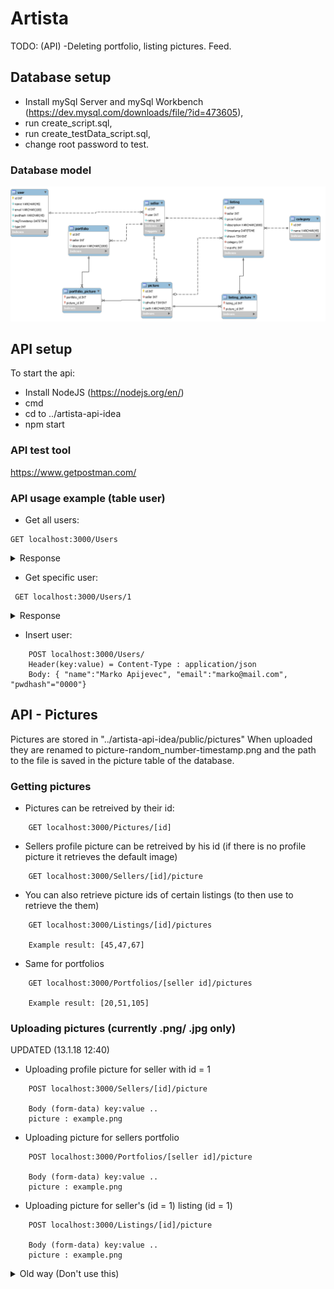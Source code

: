 # Artista

TODO: (API) -Deleting portfolio, listing pictures. Feed.

## Database setup
- Install mySql Server and mySql Workbench (https://dev.mysql.com/downloads/file/?id=473605),
- run create_script.sql,
- run create_testData_script.sql,
- change root password to test.

### Database model
![alt text](https://github.com/tomazlunder/artista2/blob/master/artista-db/model.png "Model")


## API setup
To start the api:
- Install NodeJS (https://nodejs.org/en/)
- cmd
- cd to ../artista-api-idea
- npm start

### API test tool
https://www.getpostman.com/

### API usage example (table user)
- Get all users: 	 
```
GET localhost:3000/Users
```
<details>
  <summary>Response</summary>
```
  {
    "user": [
        {
            "id": 1,
            "name": "Anton Banana",
            "email": "anton.banana@mail.com",
            "pwdhash": "0000",
            "regTimestamp": "2018-01-13T18:39:28.000Z",
            "type": 0
        },
        {
            "id": 2,
            "name": "Benjamin Hruška",
            "email": "ben.hr@mail.com",
            "pwdhash": "0000",
            "regTimestamp": "2018-01-13T18:39:28.000Z",
            "type": 0
        }
    ]
}
```
</details>

- Get specific user:
```
 GET localhost:3000/Users/1
```
<details>
  <summary>Response</summary>
```
  {
    "user": [
        {
            "id": 1,
            "name": "Anton Banana",
            "email": "anton.banana@mail.com",
            "pwdhash": "0000",
            "regTimestamp": "2018-01-13T18:39:28.000Z",
            "type": 0
        }
    ]
}
```
</details>

- Insert user: 		 
```
	POST localhost:3000/Users/
 	Header(key:value) = Content-Type : application/json
 	Body: { "name":"Marko Apijevec", "email":"marko@mail.com", "pwdhash"="0000"}
```




## API - Pictures
Pictures are stored in "../artista-api-idea/public/pictures"
When uploaded they are renamed to picture-random_number-timestamp.png and the path to the file is saved in the picture table of the database.

### Getting pictures
- Pictures can be retreived by their id:

```
	GET localhost:3000/Pictures/[id]
```



- Sellers profile picture can be retreived by his id (if there is no profile picture it retrieves the default image)
```
	GET localhost:3000/Sellers/[id]/picture
```



- You can also retrieve picture ids of certain listings (to then use to retrieve the them)
```
	GET localhost:3000/Listings/[id]/pictures

	Example result: [45,47,67]
```

- Same for portfolios 
```
	GET localhost:3000/Portfolios/[seller id]/pictures

	Example result: [20,51,105]
```


### Uploading pictures (currently .png/ .jpg only)
UPDATED (13.1.18 12:40)

- Uploading profile picture for seller with id = 1
```
	POST localhost:3000/Sellers/[id]/picture

	Body (form-data) key:value ..
	picture : example.png
```

- Uploading picture for sellers portfolio
```
	POST localhost:3000/Portfolios/[seller id]/picture

	Body (form-data) key:value ..
	picture : example.png
```

- Uploading picture for seller's (id = 1) listing (id = 1)
```
	POST localhost:3000/Listings/[id]/picture

	Body (form-data) key:value ..
	picture : example.png
```





<details>
  <summary>Old way (Don't use this)</summary>

- Uploading profile picture for seller with id = 1
```
	POST localhost:3000/Pictures/addProfile

	Body (form-data) key:value ..
	picture : example.png
	seller : 1
```

- Uploading picture for sellers portfolio
```
	POST localhost:3000/Pictures/addPortfolio

	Body (form-data) key:value ..
	picture : example.png
	seller : 1
```

- Uploading picture for seller's (id = 1) listing (id = 1)
```
	POST localhost:3000/Pictures/addListing

	Body (form-data) key:value ..
	picture : example.png
	seller : 1
	listing : 1
```
</details>
